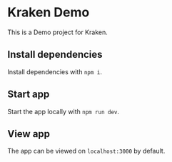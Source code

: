 # Kraken Demo

This is a Demo project for Kraken.

## Install dependencies

Install dependencies with `npm i`.

## Start app

Start the app locally with `npm run dev`.

## View app

The app can be viewed on `localhost:3000` by default.
